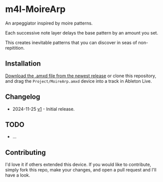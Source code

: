 # m4l-MoireArp

An arpeggiator inspired by moire patterns.

Each successive note layer delays the base pattern by an amount you set.

This creates inevitable patterns that you can discover in seas of non-repitition.

## Installation

[Download the .amxd file from the newest release](https://github.com/zsteinkamp/m4l-MoireArp/releases) or clone this repository, and drag the `Project/MoireArp.amxd` device into a track in Ableton Live.

## Changelog

* 2024-11-25 [v1](https://github.com/zsteinkamp/m4l-MoireArp/releases/download/v1/MoireArp-v1.amxd) - Initial release.

## TODO

* ...

## Contributing

I'd love it if others extended this device. If you would like to contribute, simply fork this repo, make your changes, and open a pull request and I'll have a look.
